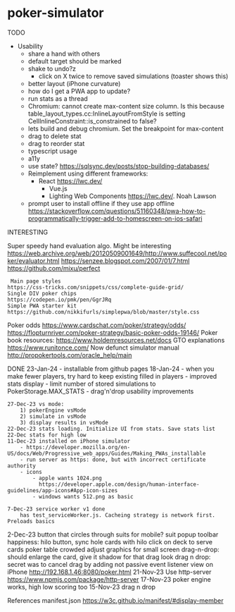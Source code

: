 # poker-simulator

TODO
  - Usability
	  - share a hand with others
	  - default target should be marked
  	- shake to undo?z
		- click on X twice to remove saved simulations (toaster shows this)
	- better layout (iPhone curvature)
	- how do I get a PWA app to update?
	- run stats as a thread
	- Chromium: cannot create max-content size column. Is this because table_layout_types.cc:InlineLayoutFromStyle is setting CellInlineConstraint::is_constrained to false?
	- lets build and debug chromium. Set the breakpoint for max-content
	- drag to delete stat
	- drag to reorder stat
	- typescript usage
	- a11y
	- use state? https://sqlsync.dev/posts/stop-building-databases/
	- Reimplement using different frameworks:
	  - React https://lwc.dev/
		- Vue.js 
		- Lighting Web Components https://lwc.dev/. Noah Lawson
	- prompt user to install offline if they use app offline
		https://stackoverflow.com/questions/51160348/pwa-how-to-programmatically-trigger-add-to-homescreen-on-ios-safari

INTERESTING

Super speedy hand evaluation algo. Might be interesting
https://web.archive.org/web/20120509001649/http://www.suffecool.net/poker/evaluator.html
https://senzee.blogspot.com/2007/01/7.html
https://github.com/mixu/perfect

	 Main page styles
	https://css-tricks.com/snippets/css/complete-guide-grid/ 
	Single DIV poker chips
	https://codepen.io/pmk/pen/GgrJRq
	Simple PWA starter kit
	https://github.com/nikkifurls/simplepwa/blob/master/style.css
Poker odds
https://www.cardschat.com/poker/strategy/odds/
https://flopturnriver.com/poker-strategy/basic-poker-odds-19146/
Poker book resources:
https://www.holdemresources.net/docs
GTO explanations
https://www.runitonce.com/
Now defunct simulator manual http://propokertools.com/oracle_help/main

DONE
	23-Jan-24 
		- installable from github pages
  18-Jan-24
	  - when you make fewer players, try hard to keep existing filled in players
		- improved stats display
		- limit number of stored simulations to PokerStorage.MAX_STATS
		- drag'n'drop usability improvements
		
	27-Dec-23 vs mode: 
		1) pokerEngine vsMode
		2) simulate in vsMode
		3) display results in vsMode
	22-Dec-23 stats loading. Initialize UI from stats. Save stats list
	22-Dec stats for high low
	11-Dec-23 installed on iPhone simulator
 		- https://developer.mozilla.org/en-US/docs/Web/Progressive_web_apps/Guides/Making_PWAs_installable
		- run server as https: done, but with incorrect certificate authority
		- icons
			- apple wants 1024.png
			  https://developer.apple.com/design/human-interface-guidelines/app-icons#App-icon-sizes
			- windows wants 512.png as basic
	
	7-Dec-23 service worker v1 done
		has test_serviceWorker.js. Cacheing strategy is network first. Preloads basics
  2-Dec-23 button that circles through suits for mobile?
	suit popup
  toolbar happiness: hilo button, sync hole cards with hilo
	click on deck to serve cards
	poker table crowded
	adjust graphics for small screen
	drag-n-drop: should enlarge the card, give it shadow for that drag look
	drag n drop: secret was to cancel drag by adding not passive event listener
	view on iPhone http://192.168.1.46:8080/poker.html
	21-Nov-23 Use http-server https://www.npmjs.com/package/http-server
	17-Nov-23 poker engine works, high low scoring too
  15-Nov-23 drag n drop

References
	manifest.json https://w3c.github.io/manifest/#display-member
